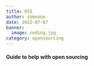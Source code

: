 ```yaml
---
title: OSS
author: someone
date: 2022-07-07
banner:
  image: coding.jpg
category: opensourcing
---
```


#### Guide to help with open sourcing

